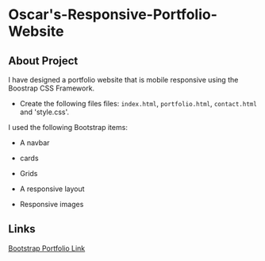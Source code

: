 # Oscar's-Responsive-Portfolio-Website

## About Project

I have designed a portfolio website that is mobile responsive using the Boostrap CSS Framework.

* Create the following files files: `index.html`, `portfolio.html`, `contact.html` and 'style.css'.

I used the following Bootstrap items:

   * A navbar
   
   * cards
   
   * Grids

   * A responsive layout

   * Responsive images


## Links
[Bootstrap Portfolio Link](https://ooledezma.github.io/Oscar-Responsive-Portfolio/ "A Bootstrap powered portfolio template")

